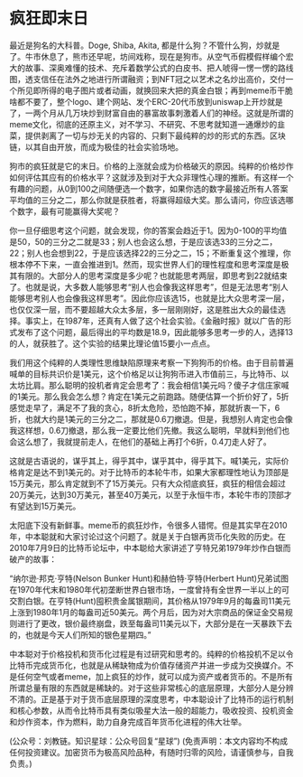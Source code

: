 # 疯狂即末日

最近是狗名的大科普。Doge, Shiba, Akita, 都是什么狗？不管什么狗，炒就是了。牛市休息了，熊市还早呢，坊间戏称，现在是狗市。从空气币假模假样编个宏大的故事、深奥难懂的技术、充斥着数学公式的白皮书、把人唬得一愣一愣的路线图，透支信任在法外之地进行所谓融资；到NFT冠之以艺术之名炒出高价，交付一个所见即所得的电子图片或者动画，就换回来大把的真金白银；再到meme币干脆啥都不要了，整个logo、建个网站、发个ERC-20代币放到uniswap上开炒就是了，一两个月从几万块炒到财富自由的暴富故事刺激着人们的神经。这就是所谓的meme文化，彻底的还原主义，对不学习、不研究、不思考就知道一通爆炒的韭菜，提供剥离了一切与炒无关的内容的、只剩下最纯粹的炒的形式的东西。区块链，以其自由开放，而成为极佳的社会实验场地。

狗市的疯狂就是它的末日。价格的上涨就会成为价格破灭的原因。纯粹的价格炒作如何评估其应有的价格水平？这就涉及到对于大众非理性心理的推断。有这样一个有趣的问题，从0到100之间随便选一个数字，如果你选的数字最接近所有人答案平均值的三分之二，那么你就是获胜者，将赢得超级大奖。那么请问，你应该选哪个数字，最有可能赢得大奖呢？

你一旦仔细思考这个问题，就会发现，你的答案会趋近于1。因为0-100的平均值是50，50的三分之二就是33；别人也会这么想，于是应该选33的三分之二，22；别人也会想到22，于是应该选择22的三分之二，15；不断重复这个推理，你根本停不下来，一直会推进到1。然而，现实世界人们的理性程度和思考深度是极其有限的。大部分人的思考深度是多少呢？也就能思考两层，即思考到22就结束了。也就是说，大多数人能够思考“别人也会像我这样思考”，但是无法思考“别人能够思考别人也会像我这样思考”。因此你应该选15，也就是比大众思考深一层，也仅仅深一层，而不要超越大众太多层，多一层刚刚好，这是胜出大众的最佳选择。事实上，在1987年，还真有人做了这个社会实验。《金融时报》就以广告的形式发布了这个问题，最后得出的平均数是18.9，因此能够多思考一步的人，选择13的人，就获胜了。这个实验的结果比理论值15要小一点点。

我们用这个纯粹的人类理性思维缺陷原理来考察一下狗狗币的价格。由于目前普遍喊单的目标共识价是1美元，这个价格足以让狗狗币进入市值前三，与比特币、以太坊比肩。那么聪明的投机者肯定会思考了：我会相信1美元吗？傻子才信庄家喊的1美元。那么我会怎么想？肯定在1美元之前跑路。随便估算一个折价好了，5折感觉走早了，满足不了我的贪心，8折太危险，恐怕跑不掉，那就折衷一下，6折，也就大约是1美元的三分之二，那就是0.6刀撤退。但是，我想别人肯定也会像我这样想，0.6刀撤退，那么我一定要比他们先撤。我这么聪明，早就料到他们也会这么想了，我就提前走人，在他们的基础上再打个6折，0.4刀走人好了。

这就是古语说的，谋乎其上，得乎其中，谋乎其中，得乎其下。喊1美元，实际价格肯定是达不到1美元的。对于比特币的本轮牛市，如果大家都理性地认为顶部是15万美元，那么肯定就到不了15万美元。只有大众彻底疯狂，疯狂的相信会超过20万美元，达到30万美元，甚至40万美元，以至于永恒牛市，本轮牛市的顶部才有望达到15万美元。

太阳底下没有新鲜事。meme币的疯狂炒作，令很多人错愕。但是其实早在2010年，中本聪就和大家讨论过这个问题了。就是关于白银再货币化失败的历史。在2010年7月9日的比特币论坛中，中本聪给大家讲述了亨特兄弟1979年炒作白银而破产的故事：

“纳尔逊·邦克·亨特\(Nelson Bunker Hunt\)和赫伯特·亨特\(Herbert Hunt\)兄弟试图在1970年代末和1980年代初垄断世界白银市场，一度曾持有全世界一半以上的可交割白银。在亨特\(Hunt\)囤积贵金属银期间，其价格从1979年9月的每盎司11美元上涨到1980年1月的每盎司近50美元。两个月后，因为对大宗商品的保证金交易规则进行了更改，银价最终崩盘，跌至每盎司11美元以下，大部分是在一天暴跌下去的，也就是今天人们所知的银色星期四。”

中本聪对于价格投机和货币化过程是有过研究和思考的。纯粹的价格投机不足以令比特币完成货币化，也就是从稀缺物成为价值存储资产并进一步成为交换媒介。不是任何空气或者meme，加上疯狂的炒作，就可以成为资产或者货币的。不是所有所谓总量有限的东西就是稀缺的。对于这些非常核心的底层原理，大部分人是分辨不清的。正是基于对于货币底层原理的深度思考，中本聪设计了比特币的运行机制和核心参数，从而令比特币具有类似吸星大法一般的超能力，吸收投资、投机资金和炒作资本，作为燃料，助力自身完成百年货币化进程的伟大壮举。

\(公众号：刘教链。知识星球：公众号回复“星球”\)  \(免责声明：本文内容均不构成任何投资建议。加密货币为极高风险品种，有随时归零的风险，请谨慎参与，自我负责。\)

